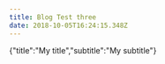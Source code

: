 ```yaml
---
title: Blog Test three
date: 2018-10-05T16:24:15.348Z
---
```

{"title":"My title","subtitle":"My subtitle"}

